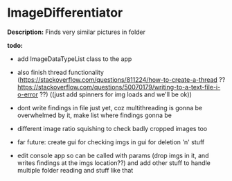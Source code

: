 # ImageDifferentiator
**Description:**
Finds very similar pictures in folder

**todo:**
- add ImageDataTypeList class to the app

- also finish thread functionality (https://stackoverflow.com/questions/811224/how-to-create-a-thread ?? https://stackoverflow.com/questions/50070179/writing-to-a-text-file-i-o-error ??) ((just add spinners for img loads and we'll be ok))
- dont write findings in file just yet, coz multithreading is gonna be overwhelmed by it, make list where findings gonna be
- different image ratio squishing to check badly cropped images too
- far future: create gui for checking imgs in gui for deletion 'n' stuff
- edit console app so can be called with params (drop imgs in it, and writes findings at the imgs location??) and add other stuff to handle multiple folder reading and stuff like that
